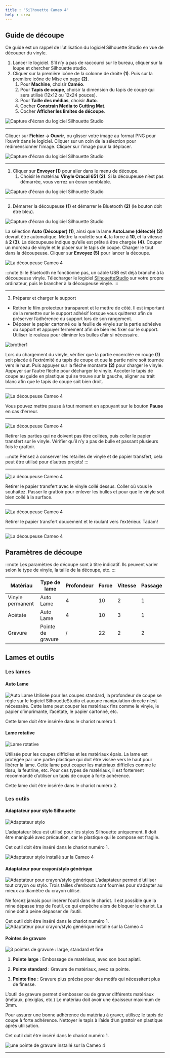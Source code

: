 ```yaml
---
title : "Silhouette Cameo 4"
help : crea
---
```


## Guide de découpe 

Ce guide est un rappel de l’utilisation du logiciel Silhouette Studio en vue de découper du vinyle.

1. Lancer le logiciel. S’il n’y a pas de raccourci sur le bureau, cliquer sur la loupe et chercher Silhouette studio.
2. Cliquer sur la première icône de la colonne de droite **(1)**. Puis sur la première icône de Mise en page **(2)**.
    1. Pour **Machine**, choisir **Caméo**.
    2. Pour **Tapis de coupe**, choisir la dimension du tapis de coupe qui sera utilisé (12x12 ou 12x24 pouces).
    3. Pour **Taille des médias**, choisir **Auto**.
    4. Cocher **Constrain Media to Cutting Mat**.
    5. Cocher **Afficher les limites de découpe**.
        
![Capture d'écran du logiciel Silhouette Studio](/img/docs/cameo1.webp)

---

Cliquer sur **Fichier → Ouvrir**, ou glisser votre image au format PNG pour l’ouvrir dans le logiciel. Cliquer sur un coin de la sélection pour redimensionner l’image. Cliquer sur l’image pour la déplacer.
    
![Capture d'écran du logiciel Silhouette Studio](/img/docs/cameo2.webp)

---

1. Cliquer sur **Envoyer (1)** pour aller dans le menu de découpe.
    1. Choisir le matériau **Vinyle Oracal 651 (2)**. Si la découpeuse n’est pas démarrée, vous verrez un écran semblable.
        
![Capture d'écran du logiciel Silhouette Studio](/img/docs/cameo3.webp)
        
---

2. Démarrer la découpeuse **(1)** et démarrer le Bluetooth **(2)** (le bouton doit être bleu).
    
![Capture d'écran du logiciel Silhouette Studio](/img/docs/cameo4.webp)

La sélection **Auto (Découper) (1)**, ainsi que la lame **AutoLame (détecté)** **(2)** devrait être automatique. Mettre la roulette sur **4**, la force à **10**, et la vitesse à **2 (3)**. 
La découpeuse indique qu’elle est prête à être chargée **(4)**. Couper un morceau de vinyle et le placer sur le tapis de coupe. Charger le tout dans la découpeuse. Cliquer sur **Envoyez (5)** pour lancer la découpe.

![La découpeuse Cameo 4](/img/docs/cameo5.webp)

:::note
Si le Bluetooth ne fonctionne pas, un câble USB est déjà branché à la découpeuse vinyle. Télécharger le logiciel [SilhouetteStudio](https://www.silhouetteamerica.com/software) sur votre propre ordinateur, puis le brancher à la découpeuse vinyle.
:::

---

3. Préparer et charger le support

- Retirer le film protecteur transparent et le mettre de côté. Il est important de la remettre sur le support adhésif lorsque vous quitterez afin de préserver l’adhérence du support lors de son rangement.
- Déposer le papier cartonné ou la feuille de vinyle sur la partie adhésive du support et appuyer fermement afin de bien les fixer sur le support. Utiliser le rouleau pour éliminer les bulles d’air si nécessaire.

![brother1](/img/docs/brother1.webp)

Lors du chargement du vinyle, vérifier que la partie encerclée en rouge **(1)** soit placée à l’extrémité du tapis de coupe et que la partie noire soit tournée vers le haut. Puis appuyer sur la flèche montante **(2)** pour charger le vinyle. Appuyer sur l’autre flèche pour décharger le vinyle. Accoter le tapis de coupe au guide en plastique qui se trouve sur la gauche, aligner au trait blanc afin que le tapis de coupe soit bien droit.

---

![La découpeuse Cameo 4](/img/docs/cameo6.webp)

Vous pouvez mettre pause à tout moment en appuyant sur le bouton **Pause** en cas d'erreur.

---

![La découpeuse Cameo 4](/img/docs/cameo7.webp)

Retirer les parties qui ne doivent pas être collées, puis coller le papier transfert sur le vinyle. Vérifier qu’il n’y a pas de bulle et passant plusieurs fois le grattoir.

:::note
    Pensez à conserver les retailles de vinyle et de papier transfert, cela peut être utilisé pour d’autres projets!
:::

---

![La découpeuse Cameo 4](/img/docs/cameo8.webp)

Retirer le papier transfert avec le vinyle collé dessus. Coller où vous le souhaitez. Passer le grattoir pour enlever les bulles et pour que le vinyle soit bien collé à la surface.

---

![La découpeuse Cameo 4](/img/docs/cameo9.webp)

Retirer le papier transfert doucement et le roulant vers l’extérieur. Tadam!

---

![La découpeuse Cameo 4](/img/docs/cameo10.webp)

## Paramètres de découpe

:::note 
Les paramètres de découpe sont à titre indicatif. Ils peuvent varier selon le type de vinyle, la taille de la découpe, etc.
:::

| Matériau | Type de lame | Profondeur | Force | Vitesse | Passage |
| --- | --- | --- | --- | --- | --- |
| Vinyle permanent | Auto Lame| 4 | 10 | 2 | 1 |
| Acétate | Auto Lame | 4 | 10 | 3 | 1 |
| Gravure | Pointe de gravure | / | 22 | 2 | 2 |

## Lames et outils

### Les lames

#### Auto Lame

![Auto Lame](/img/docs/cameo11.webp)
Utilisée pour les coupes standard, la profondeur de coupe se règle sur le logiciel SilhouetteStudio et aucune manipulation directe n’est nécessaire. Cette lame peut couper les matériaux fins comme le vinyle, le papier d’imprimante, l’acétate, le papier cartonné, etc.

Cette lame doit être insérée dans le chariot numéro 1.

#### Lame rotative

![Lame rotative](/img/docs/cameo18.webp)

Utilisée pour les coupes difficiles et les matériaux épais. La lame est protégée par une partie plastique qui doit être vissée vers le haut pour libérer la lame. Cette lame peut couper les matériaux difficiles comme le tissu, la feutrine, etc. Pour ces types de matériaux, il est fortement recommandé d’utiliser un tapis de coupe à forte adhérence. 

Cette lame doit être insérée dans le chariot numéro 2.

### Les outils

#### Adaptateur pour stylo Silhouette

![Adaptateur stylo](/img/docs/cameo12.webp)

L’adaptateur bleu est utilisé pour les stylos Silhouette uniquement. Il doit être manipulé avec précaution, car le plastique qui le compose est fragile. 

Cet outil doit être inséré dans le chariot numéro 1.

![Adaptateur stylo installé sur la Cameo 4](/img/docs/cameo13.webp)

#### Adaptateur pour crayon/stylo générique
![Adaptateur pour crayon/stylo générique](/img/docs/cameo14.webp)
L’adaptateur permet d’utiliser tout crayon ou stylo. Trois tailles d’embouts sont fournies pour s’adapter au mieux au diamètre du crayon utilisé. 

Ne forcez jamais pour insérer l’outil dans le chariot. Il est possible que la mine dépasse trop de l’outil, ce qui empêche alors de bloquer le chariot. La mine doit à peine dépasser de l’outil.

Cet outil doit être inséré dans le chariot numéro 1.
![Adaptateur pour crayon/stylo générique installé sur la Cameo 4](/img/docs/cameo15.webp)

#### Pointes de gravure

![3 pointes de gravure : large, standard et fine](/img/docs/cameo16.webp)

1. **Pointe large** : Embossage de matériaux, avec son bout aplati.

2. **Pointe standard** : Gravure de matériaux, avec sa pointe.

3. **Pointe fine** : Gravure plus précise pour des motifs qui nécessitent plus de finesse.

L’outil de gravure permet d’embosser ou de graver différents matériaux (métaux, plexiglas, etc.) Le matériau doit avoir une épaisseur maximum de 3mm. 

Pour assurer une bonne adhérence du matériau à graver, utilisez le tapis de coupe à forte adhérence. Nettoyer le tapis à l’aide d’un grattoir en plastique après utilisation.

Cet outil doit être inséré dans le chariot numéro 1.

![une pointe de gravure installé sur la Cameo 4](/img/docs/cameo17.webp)

---

